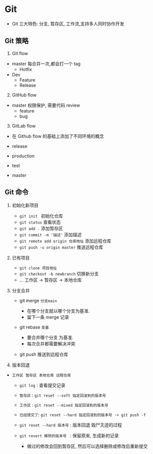 # Git

-   Git 三大特色: 分支, 暂存区, 工作流,支持多人同时协作开发

## Git 策略

1. Git flow

-   master 每合并一次,都会打一个 tag
    -   Hotfix
-   Dev
    -   Feature
    -   Release

2. GitHub flow

-   master 权限保护, 需要代码 review
    -   feature
    -   bug

3. GitLab flow

-   在 Github flow 的基础上添加了不同环境的概念

-   release
-   production
-   test
-   master

## Git 命令

1. 初始化新项目

    - `git init ` 初始化仓库
    - `git status` 查看状态
    - `git add .` 添加暂存区
    - `git commit -m '描述'` 添加描述
    - `git remote add origin 仓库地址` 添加远程仓库
    - `git push -u origin master` 推送远程仓库

2. 已有项目

    - `git clone 项目地址`
    - `git checkout -b newbranch` 切换新分支
    - ... 工作区 -> 暂存区 -> 本地仓库

3. 分支合并

    - git merge `分支main`
        - 在哪个分支就以哪个分支为基准.
        - 留下一条 merge 记录
    - git rebase `变基 `

        - 要合并哪个分支 为基准.
        - 每次合并都需要解决冲突

    - git push 推送到远程仓库

4. 版本回退

-   `工作区 暂存区 本地仓库 远程仓库`

    -   `git log` : 查看提交记录
    -   `暂存区` : `git reset --soft 指定回滚到的版本号`
    -   `工作区` : `git reset --mixed 指定回滚到的版本号`
    -   `已经提交了`: `git reset --hard 指定回滚到的版本号 -> git push -f`

    -   `git reset --hard 版本号` : 版本回退 毁尸灭迹的过程
    -   `git revert 移除的版本号 ` : 保留原来, 生成新的记录
        -   做过的修改会回到暂存区, 然后可以选择删除或修改后重新提交
